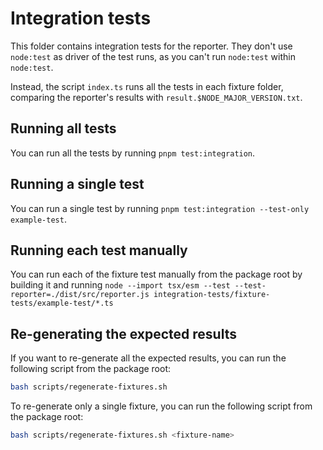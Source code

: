# Integration tests

This folder contains integration tests for the reporter. They don't use `node:test` as driver of the test runs, as you can't run `node:test` within `node:test`.

Instead, the script `index.ts` runs all the tests in each fixture folder, comparing the reporter's results with `result.$NODE_MAJOR_VERSION.txt`.

## Running all tests

You can run all the tests by running `pnpm test:integration`.

## Running a single test

You can run a single test by running `pnpm test:integration --test-only example-test`.

## Running each test manually

You can run each of the fixture test manually from the package root by building it and running `node --import tsx/esm --test --test-reporter=./dist/src/reporter.js integration-tests/fixture-tests/example-test/*.ts`

## Re-generating the expected results

If you want to re-generate all the expected results, you can run the following script from the package root:

```bash
bash scripts/regenerate-fixtures.sh
```

To re-generate only a single fixture, you can run the following script from the package root:

```bash
bash scripts/regenerate-fixtures.sh <fixture-name>
```
